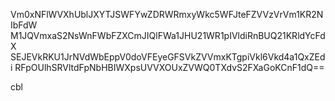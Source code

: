 Vm0xNFlWVXhUblJXYTJSWFYwZDRWRmxyWkc5WFJteFZVVzVrVm1KR2NIbFdW
M1JQVmxaS2NsWnFWbFZXCmJIQlFWa1JHU21WR1pIVldiRnBUQ21KRldYcFdX
SEJEVkRKU1JrNVdWbEppV0doVFEyeGFSVkZVVmxKTgpiVkl6Vkd4a1QxZEdi
RFpOUlhSRVltdFpNbHBIWXpsUVVXOUxZVWQ0TXdvS2FXaGoKCnF1dQ==

cbl